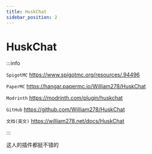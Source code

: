 ```yaml
---
title: HuskChat
sidebar_position: 2
---
```


# HuskChat

:::info

`SpigotMC` https://www.spigotmc.org/resources/.94496

`PaperMC` https://hangar.papermc.io/William278/HuskChat

`Modrinth` https://modrinth.com/plugin/huskchat

`GitHub` https://github.com/WiIIiam278/HuskChat

`文档(英文)` https://william278.net/docs/HuskChat

:::

这人的插件都挺不错的

